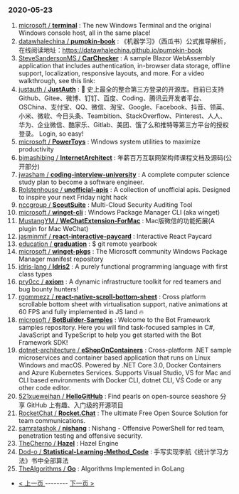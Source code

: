 ### 2020-05-23 
1. [
        microsoft /
**terminal**](https://github.com/microsoft/terminal) : The new Windows Terminal and the original Windows console host, all in the same place!
1. [
        datawhalechina /
**pumpkin-book**](https://github.com/datawhalechina/pumpkin-book) : 《机器学习》（西瓜书）公式推导解析，在线阅读地址：https://datawhalechina.github.io/pumpkin-book
1. [
        SteveSandersonMS /
**CarChecker**](https://github.com/SteveSandersonMS/CarChecker) : A sample Blazor WebAssembly application that includes authentication, in-browser data storage, offline support, localization, responsive layouts, and more. For a video walkthrough, see this link:
1. [
        justauth /
**JustAuth**](https://github.com/justauth/JustAuth) : 💯 史上最全的整合第三方登录的开源库。目前已支持Github、Gitee、微博、钉钉、百度、Coding、腾讯云开发者平台、OSChina、支付宝、QQ、微信、淘宝、Google、Facebook、抖音、领英、小米、微软、今日头条、Teambition、StackOverflow、Pinterest、人人、华为、企业微信、酷家乐、Gitlab、美团、饿了么和推特等第三方平台的授权登录。 Login, so easy!
1. [
        microsoft /
**PowerToys**](https://github.com/microsoft/PowerToys) : Windows system utilities to maximize productivity
1. [
        bjmashibing /
**InternetArchitect**](https://github.com/bjmashibing/InternetArchitect) : 年薪百万互联网架构师课程文档及源码(公开部分)
1. [
        jwasham /
**coding-interview-university**](https://github.com/jwasham/coding-interview-university) : A complete computer science study plan to become a software engineer.
1. [
        Rolstenhouse /
**unofficial-apis**](https://github.com/Rolstenhouse/unofficial-apis) : A collection of unofficial apis. Designed to inspire your next Friday night hack
1. [
        nccgroup /
**ScoutSuite**](https://github.com/nccgroup/ScoutSuite) : Multi-Cloud Security Auditing Tool
1. [
        microsoft /
**winget-cli**](https://github.com/microsoft/winget-cli) : Windows Package Manager CLI (aka winget)
1. [
        MustangYM /
**WeChatExtension-ForMac**](https://github.com/MustangYM/WeChatExtension-ForMac) : Mac版微信的功能拓展(A plugin for Mac WeChat)
1. [
        jasminmif /
**react-interactive-paycard**](https://github.com/jasminmif/react-interactive-paycard) : Interactive React Paycard
1. [
        education /
**graduation**](https://github.com/education/graduation) : $ git remote <graduation> yearbook
1. [
        microsoft /
**winget-pkgs**](https://github.com/microsoft/winget-pkgs) : The Microsoft community Windows Package Manager manifest repository
1. [
        idris-lang /
**Idris2**](https://github.com/idris-lang/Idris2) : A purely functional programming language with first class types
1. [
        pry0cc /
**axiom**](https://github.com/pry0cc/axiom) : A dynamic infrastructure toolkit for red teamers and bug bounty hunters!
1. [
        rgommezz /
**react-native-scroll-bottom-sheet**](https://github.com/rgommezz/react-native-scroll-bottom-sheet) : Cross platform scrollable bottom sheet with virtualisation support, native animations at 60 FPS and fully implemented in JS land 🔥
1. [
        microsoft /
**BotBuilder-Samples**](https://github.com/microsoft/BotBuilder-Samples) : Welcome to the Bot Framework samples repository. Here you will find task-focused samples in C#, JavaScript and TypeScript to help you get started with the Bot Framework SDK!
1. [
        dotnet-architecture /
**eShopOnContainers**](https://github.com/dotnet-architecture/eShopOnContainers) : Cross-platform .NET sample microservices and container based application that runs on Linux Windows and macOS. Powered by .NET Core 3.0, Docker Containers and Azure Kubernetes Services. Supports Visual Studio, VS for Mac and CLI based environments with Docker CLI, dotnet CLI, VS Code or any other code editor.
1. [
        521xueweihan /
**HelloGitHub**](https://github.com/521xueweihan/HelloGitHub) : Find pearls on open-source seashore 分享 GitHub 上有趣、入门级的开源项目
1. [
        RocketChat /
**Rocket.Chat**](https://github.com/RocketChat/Rocket.Chat) : The ultimate Free Open Source Solution for team communications.
1. [
        samratashok /
**nishang**](https://github.com/samratashok/nishang) : Nishang - Offensive PowerShell for red team, penetration testing and offensive security.
1. [
        TheCherno /
**Hazel**](https://github.com/TheCherno/Hazel) : Hazel Engine
1. [
        Dod-o /
**Statistical-Learning-Method_Code**](https://github.com/Dod-o/Statistical-Learning-Method_Code) : 手写实现李航《统计学习方法》书中全部算法
1. [
        TheAlgorithms /
**Go**](https://github.com/TheAlgorithms/Go) : Algorithms Implemented in GoLang 

- [ < 上一页 ](https://github.com/able8/github-trending-daily-record/blob/master/2020-05-22.md) -------- [ 下一页 > ](https://github.com/able8/github-trending-daily-record/blob/master/2020-05-24.md)